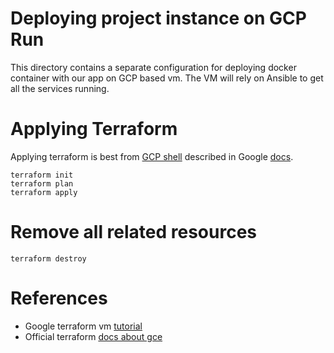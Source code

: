 # Deploying project instance on GCP Run
This directory contains a separate configuration for deploying docker container with our app on GCP based vm. The VM will rely on Ansible to get all the services running.


# Applying Terraform
Applying terraform is best from [GCP shell](https://shell.cloud.google.com/) described in Google [docs](https://cloud.google.com/shell/docs/).


```
terraform init
terraform plan
terraform apply
```


# Remove all related resources
```
terraform destroy
```


# References
* Google terraform vm [tutorial](https://cloud.google.com/docs/terraform/get-started-with-terraform)
* Official terraform [docs about gce](https://registry.terraform.io/providers/hashicorp/google/latest/docs/guides/getting_started)
